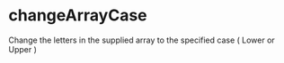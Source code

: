 # changeArrayCase
Change the letters in the supplied array to the specified case ( Lower or Upper )
